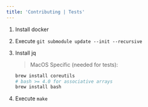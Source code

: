 ```yaml
---
title: 'Contributing | Tests'
---
```


1. Install docker
2. Execute `git submodule update --init --recursive`
3. Install jq

    > MacOS Specific (needed for tests):
      ```bash
      brew install coreutils
      # bash >= 4.0 for associative arrays
      brew install bash
      ```
4. Execute `make`